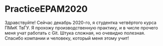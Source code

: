 # PracticeEPAM2020
Здравствуйте! Сейчас декабрь 2020-го, я студентка четвёртого курса ПМиК ТвГУ. Я прохожу производственную практику, и в числе прочего меня учат работать с Git.
Штука сложная, но очевидно полезная. Спасибо компании и человеку, который меня этому учит!
